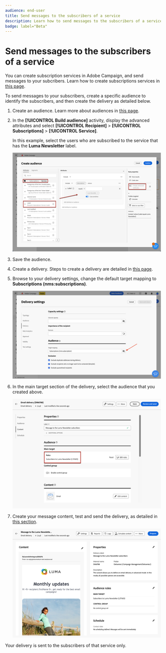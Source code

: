 ```yaml
---
audience: end-user
title: Send messages to the subscribers of a service
description: Learn how to send messages to the subscribers of a service
badge: label="Beta" 
---
```


# Send messages to the subscribers of a service

You can create subscription services in Adobe Campaign, and send messages to your subcribers. Learn how to create subscriptions services in [this page](../audience//manage-services.md#create-service). 

To send messages to your subscribers, create a specific audience to identify the subscribers, and then create the delivery as detailed below. 

1. Create an audience. Learn more about audiences in [this page](../audience/create-audience.md).

1. In the **[!UICONTROL Build audience]** activity, display the advanced attributes and select **[!UICONTROL Recipient]** > **[!UICONTROL Subscriptions]** > **[!UICONTROL Service]**.
    
    In this example, select the users who are subscribed to the service that has the **Luma Newsletter** label.

    ![](assets/service-audience-subscribers.png)

1. Save the audience.
1. Create a delivery. Steps to create a delivery are detailed in [this page](../msg/gs-messages.md#create-delivery).
1. Browse to your delivery settings, change the default target mapping to **Subscriptions (nms:subscriptions)**.

    ![](assets/service-delivery-change-mapping.png)

1. In the main target section of the delivery, select the audience that you created above.

    ![](assets/service-delivery-targeting-subscribers.png)

1. Create your message content, test and send the delivery, as detailed in [this section](../preview-test/preview-test.md).

    ![](assets/service-delivery-ready.png)

Your delivery is sent to the subscribers of that service only.
